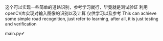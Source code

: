 这个可以实现一些简单的道路识别，参考学习就行，毕竟就是测试验证
利用openCV库实现对输入图像的识别以及计算
仅供学习以及参考
This can achieve some simple road recognition, just refer to learning, after all, it is just testing and verification

main.py✔

